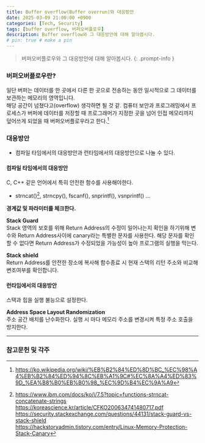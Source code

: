 ```yaml
---
title: Buffer overflow(Buffer overrun)와 대응방안
date: 2025-03-09 21:00:00 +0900
categories: [Tech, Security]
tags: [buffer overflow, 버퍼오버플로우]
description: Buffer overflow와 그 대응방안에 대해 알아봅시다. 
# pin: true # make a pin
---
```

> 버퍼오버플로우와 그 대응방안에 대해 알아봅시다.
{: .prompt-info }

### 버퍼오버플로우란?
일단 버퍼는 데이터를 한 곳에서 다른 한 곳으로 전송하는 동안 일시적으로 그 데이터를 보관하는 메모리의 영역입니다.\
해당 공간이 넘쳤다고(overflow) 생각하면 될 것 같. 컴퓨터 보안과 프로그래밍에서 프로세스가 버퍼에 데이터를 저장할 때 프로그래머가 지정한 곳을 넘어 인접 메모리까지 덮어쓰게 되었을 때 버퍼오버플로우라고 한다.[^1] 

### 대응방안
- 컴파일 타임에서의 대응방안과 런타임에서의 대응방안으로 나눌 수 있다.

#### 컴파일 타임에서의 대응방안
C, C++ 같은 언어에서 특히 안전한 함수를 사용해야한다.
- strncat()[^2], strncpy(), fscanf(), snprintf(), vsnprintf() ...

**경계값 및 파라미터를 체크한다.**

**Stack Guard**\
Stack 영역의 보호를 위해 Return Address의 수정이 일어나는지 확인을 하기위해 변수와 Return Address사이에 canary라는 특별한 문자를 사용한다. 해당 문자를 확인할 수 없다면 Return Address가 수정되었을 가능성이 높아 프로그램의 실행을 막는다.

**Stack shield**\
Return Address를 안전한 장소에 복사해 함수종료 시 현재 스택의 리턴 주소와 비교해 변조여부를 확인합니다.

#### 런타임에서의 대응방안
스택과 힙을 실행 불능으로 설정한다.

**Address Space Layout Randomization**\
  주소 공간 배치를 난수화한다. 실행 시 마다 메모리 주소를 변경시켜 특정 주소 호출을 방지한다. 


---
### 참고문헌 및 각주

[^1]: <https://ko.wikipedia.org/wiki/%EB%B2%84%ED%8D%BC_%EC%98%A4%EB%B2%84%ED%94%8C%EB%A1%9C#%EC%8A%A4%ED%83%9D_%EA%B8%B0%EB%B0%98_%EC%9D%B4%EC%9A%A9>
[^2]: <https://www.ibm.com/docs/ko/i/7.5?topic=functions-strncat-concatenate-strings>
<https://koreascience.kr/article/CFKO200634741480717.pdf>\
<https://security.stackexchange.com/questions/44131/stack-guard-vs-stack-shield>\
<https://hackstoryadmin.tistory.com/entry/Linux-Memory-Protection-Stack-Canary>